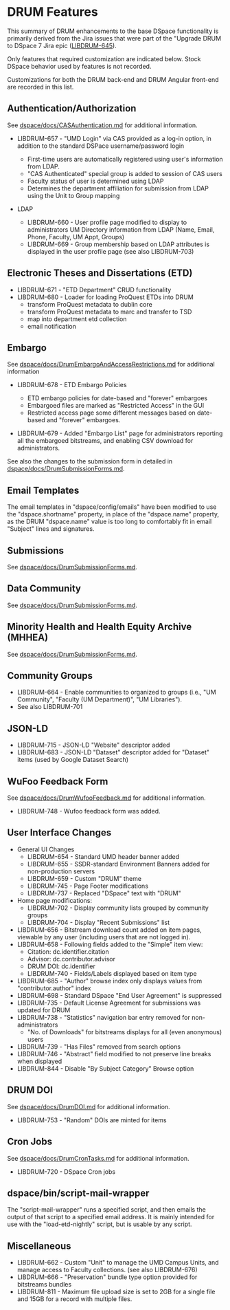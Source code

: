 # DRUM Features

This summary of DRUM enhancements to the base DSpace functionality is primarily
derived from the Jira issues that were part of the "Upgrade DRUM to DSpace 7
Jira epic ([LIBDRUM-645](https://umd-dit.atlassian.net/browse/LIBDRUM-645)).

Only features that required customization are indicated below. Stock DSpace
behavior used by features is not recorded.

Customizations for both the DRUM back-end and DRUM Angular front-end are
recorded in this list.

## Authentication/Authorization

See [dspace/docs/CASAuthentication.md](CASAuthentication.md) for additional
information.

* LIBDRUM-657 - "UMD Login" via CAS provided as a log-in option, in addition to
  the standard DSPace username/password login
  * First-time users are automatically registered using user's information
      from LDAP.
  * "CAS Authenticated" special group is added to session of CAS users
  * Faculty status of user is determined using LDAP
  * Determines the department affiliation for submission from LDAP using the Unit
    to Group mapping

* LDAP
  * LIBDRUM-660 - User profile page modified to display to administrators
    UM Directory information from LDAP (Name, Email, Phone, Faculty, UM Appt,
    Groups)
  * LIBDRUM-669 - Group membership based on LDAP attributes is displayed in the
    user profile page (see also LIBDRUM-703)

## Electronic Theses and Dissertations (ETD)

* LIBDRUM-671 - "ETD Department" CRUD functionality
* LIBDRUM-680 - Loader for loading ProQuest ETDs into DRUM
  * transform ProQuest metadata to dublin core
  * transform ProQuest metadata to marc and transfer to TSD
  * map into department etd collection
  * email notification

## Embargo

See [dspace/docs/DrumEmbargoAndAccessRestrictions.md](DrumEmbargoAndAccessRestrictions.md)
for additional information

* LIBDRUM-678 - ETD Embargo Policies
  * ETD embargo policies for date-based and "forever" embargoes
  * Embargoed files are marked as "Restricted Access" in the GUI
  * Restricted access page some different messages based on date-based
    and "forever" embargoes.

* LIBDRUM-679 - Added "Embargo List" page for administrators reporting all the
  embargoed bitstreams, and enabling CSV download for administrators.

See also the changes to the submission form in detailed in
[dspace/docs/DrumSubmissionForms.md](DrumSubmissionForms.md).

## Email Templates

The email templates in "dspace/config/emails" have been modified to use the
"dspace.shortname" property, in place of the "dspace.name" property, as the
DRUM "dspace.name" value is too long to comfortably fit in email "Subject"
lines and signatures.

## Submissions

See [dspace/docs/DrumSubmissionForms.md](DrumSubmissionForms.md).

## Data Community

See [dspace/docs/DrumSubmissionForms.md](DrumSubmissionForms.md).

## Minority Health and Health Equity Archive (MHHEA)

See [dspace/docs/DrumSubmissionForms.md](DrumSubmissionForms.md).

## Community Groups

* LIBDRUM-664 - Enable communities to organized to groups (i.e.,
  "UM Community", "Faculty (UM Department)", "UM Libraries").
* See also LIBDRUM-701

## JSON-LD

* LIBDRUM-715 - JSON-LD "Website" descriptor added
* LIBDRUM-683 - JSON-LD "Dataset" descriptor added for "Dataset" items (used by
  Google Dataset Search)

## WuFoo Feedback Form

See [dspace/docs/DrumWufooFeedback.md](DrumWufooFeedback.md) for additional
information.

* LIBDRUM-748 - Wufoo feedback form was added.

## User Interface Changes

* General UI Changes
  * LIBDRUM-654 - Standard UMD header banner added
  * LIBDRUM-655 - SSDR-standard Environment Banners added for non-production servers
  * LIBDRUM-659 - Custom "DRUM" theme
  * LIBDRUM-745 - Page Footer modifications
  * LIBDRUM-737 - Replaced "DSpace" text with "DRUM"
* Home page modifications:
  * LIBDRUM-702 - Display community lists grouped by community groups
  * LIBDRUM-704 - Display "Recent Submissions" list
* LIBDRUM-656 - Bitstream download count added on item pages, viewable by any user (including
  users that are not logged in).
* LIBDRUM-658 - Following fields added to the "Simple" item view:
  * Citation: dc.identifier.citation
  * Advisor: dc.contributor.advisor
  * DRUM DOI: dc.identifier
  * LIBDRUM-740 - Fields/Labels displayed based on item type
* LIBDRUM-685 - "Author" browse index only displays values from
  "contributor.author" index
* LIBDRUM-698 - Standard DSpace "End User Agreement" is suppressed
* LIBDRUM-735 - Default License Agreement for submissions was updated for DRUM
* LIBDRUM-738 - "Statistics" navigation bar entry removed for non-administrators
  * "No. of Downloads" for bitstreams displays for all (even anonymous) users
* LIBDRUM-739 - "Has Files" removed from search options
* LIBDRUM-746 - "Abstract" field modified to not preserve line breaks when
  displayed
* LIBDRUM-844 - Disable "By Subject Category" Browse option

## DRUM DOI

See [dspace/docs/DrumDOI.md](DrumDOI.md) for additional information.

* LIBDRUM-753 - "Random" DOIs are minted for items

## Cron Jobs

See [dspace/docs/DrumCronTasks.md](DrumCronTasks.md) for additional information.

* LIBDRUM-720 - DSpace Cron jobs

## dspace/bin/script-mail-wrapper

The "script-mail-wrapper" runs a specified script, and then emails the output
of that script to a specified email address. It is mainly intended for use
with the "load-etd-nightly" script, but is usable by any script.

## Miscellaneous

* LIBDRUM-662 - Custom "Unit" to manage the UMD Campus Units, and manage access
  to Faculty collections. (see also LIBDRUM-676)
* LIBDRUM-666 - "Preservation" bundle type option provided for bitstreams
  bundles
* LIBDRUM-811 - Maximum file upload size is set to 2GB for a single file
  and 15GB for a record with multiple files.
